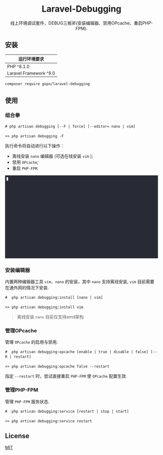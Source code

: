 <h1 align="center">Laravel-Debugging</h1>

<p align="center">线上环境调试套件，DEBUG三板斧(安装编辑器、禁用OPcache、重启PHP-FPM).</p>

## 安装

| 运行环境要求           |
| ---------------------- |
| PHP ^8.1.0             |
| Laravel Framework ^9.0 |


```bash
composer require gupo/laravel-debugging
```

## 使用

### 组合拳

```
# php artisan debugging [--F | force] [--editor= nano | vim]

>> php artisan debugging -F
```

执行命令将自动进行以下操作：

- 离线安装 `nano` 编辑器 (可选在线安装 `vim` );
- 禁用 `OPcache`;
- 重启 `PHP-FPM`.

<img src="./imgs/index.gif" alt="image" width="600" height="auto">

### 安装编辑器

内置两种编辑器工具 `vim`、`nano` 的安装，其中 `nano` 支持离线安装, `vim` 目前需要在通外网的情况下安装.

```
#  php artisan debugging:install [nano | vim]

>> php artisan debugging:install vim
```

> 离线安装 `nano` 目前仅支持amd架构.

### 管理OPcache

管理 `OPcache` 的启用与禁用.

```
#  php artisan debugging:opcache [enable | true | disable | false] [--R | restart]

>> php artisan debugging:opcache false --restart
```

指定 `--restart` 时，尝试直接重启 `PHP-FPM` 使 `OPcache` 配置生效.

### 管理PHP-FPM

管理 `PHP-FPM` 服务状态.

```
#  php artisan debugging:service [restart | stop | start]

>> php artisan debugging:service restart
```

## License

[MIT](https://choosealicense.com/licenses/mit/)